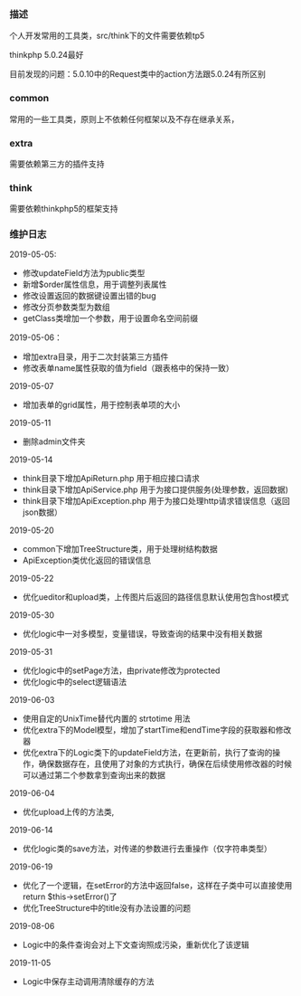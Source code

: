 ### 描述

  个人开发常用的工具类，src/think下的文件需要依赖tp5
  
  thinkphp 5.0.24最好
  
  目前发现的问题：5.0.10中的Request类中的action方法跟5.0.24有所区别
  
### common 

 常用的一些工具类，原则上不依赖任何框架以及不存在继承关系，
 
### extra 

 需要依赖第三方的插件支持
 
 
### think

 需要依赖thinkphp5的框架支持

### 维护日志

 2019-05-05:
 * 修改updateField方法为public类型
 * 新增$order属性信息，用于调整列表属性
 * 修改设置返回的数据键设置出错的bug
 * 修改分页参数类型为数组
 * getClass类增加一个参数，用于设置命名空间前缀
 
 2019-05-06：
 * 增加extra目录，用于二次封装第三方插件
 * 修改表单name属性获取的值为field（跟表格中的保持一致）
 
 2019-05-07
 * 增加表单的grid属性，用于控制表单项的大小
 
 2019-05-11
 * 删除admin文件夹
 
 2019-05-14
 * think目录下增加ApiReturn.php 用于相应接口请求
 * think目录下增加ApiService.php 用于为接口提供服务(处理参数，返回数据)
 * think目录下增加ApiException.php 用于为接口处理http请求错误信息（返回json数据）
 
 2019-05-20
 * common下增加TreeStructure类，用于处理树结构数据
 * ApiException类优化返回的错误信息
 
 2019-05-22
 * 优化ueditor和upload类，上传图片后返回的路径信息默认使用包含host模式
 
 2019-05-30
 * 优化logic中一对多模型，变量错误，导致查询的结果中没有相关数据
 
 2019-05-31
 * 优化logic中的setPage方法，由private修改为protected
 * 优化logic中的select逻辑语法
 
 2019-06-03
 * 使用自定的UnixTime替代内置的 strtotime 用法
 * 优化extra下的Model模型，增加了startTime和endTime字段的获取器和修改器
 * 优化extra下的Logic类下的updateField方法，在更新前，执行了查询的操作，确保数据存在，且使用了对象的方式执行，确保在后续使用修改器的时候可以通过第二个参数拿到查询出来的数据
 
 2019-06-04
 * 优化upload上传的方法类,
 
 2019-06-14
 * 优化logic类的save方法，对传递的参数进行去重操作（仅字符串类型）
 
 2019-06-19
 * 优化了一个逻辑，在setError的方法中返回false，这样在子类中可以直接使用return $this->setError()了
 * 优化TreeStructure中的title没有办法设置的问题
 
 2019-08-06
 * Logic中的条件查询会对上下文查询照成污染，重新优化了该逻辑
 
 2019-11-05
  * Logic中保存主动调用清除缓存的方法